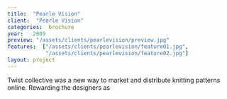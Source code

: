 ```yaml
---
title:  "Pearle Vision"
client:  "Pearle Vision"
categories:  brochure
year:   2009
preview: "/assets/clients/pearlevision/preview.jpg"
features:  ["/assets/clients/pearlevision/feature01.jpg",
            "/assets/clients/pearlevision/feature02.jpg"]
layout: project            
---
```


Twist collective was a new way to market and distribute knitting patterns online. Rewarding the designers as

